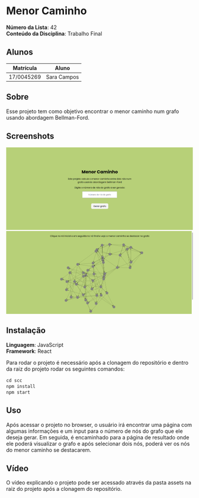 # Menor Caminho 

**Número da Lista**: 42<br>
**Conteúdo da Disciplina**: Trabalho Final<br>

## Alunos
|Matrícula | Aluno |
| -- | -- |
| 17/0045269  |  Sara Campos |

## Sobre 
Esse projeto tem como objetivo encontrar o menor caminho num grafo usando abordagem Bellman-Ford.

## Screenshots
![tela1](./public/tela1.png)
![tela2](./public/tela2.png)

## Instalação 
**Linguagem**: JavaScript<br>
**Framework**: React<br>

Para rodar o projeto é necessário após a clonagem do repositório e dentro da raiz do projeto rodar os seguintes comandos: 

    cd scc
    npm install
    npm start

## Uso 
Após acessar o projeto no browser, o usuário irá encontrar uma página com algumas informações e um input para o número de nós do grafo que ele deseja gerar. Em seguida, é encaminhado para a página de resultado onde ele poderá visualizar o grafo e após selecionar dois nós, poderá ver os nós do menor caminho se destacarem.

## Vídeo 
O vídeo explicando o projeto pode ser acessado através da pasta assets na raiz do projeto após a clonagem do repositório.